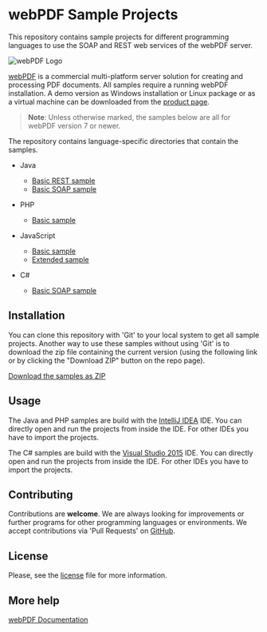 # webPDF Sample Projects
This repository contains sample projects for different programming languages to use the SOAP 
and REST web services of the webPDF server.

![webPDF Logo](images/logo.png)

[webPDF](https://www.webpdf.de) is a commercial multi-platform server solution for creating and processing 
PDF documents. All samples require a running webPDF installation. A demo version as Windows installation 
or Linux package or as a virtual machine can be downloaded from the 
[product page](https://www.webpdf.de/en/download-web-pdf.html).

> **Note**: Unless otherwise marked, the samples below are all for webPDF version 7 or newer.

The repository contains language-specific directories that contain the samples. 

- Java
    * [Basic REST sample](java/basic/rest/)
    * [Basic SOAP sample](java/basic/soap/)

- PHP
    * [Basic sample](php/basic/)

- JavaScript
	* [Basic sample](js/basic/)
	* [Extended sample](js/extended/)
    
- C#
    * [Basic SOAP sample](c%23/basic/soap/)

## Installation
You can clone this repository with 'Git' to your local system to get all sample projects. 
Another way to use these samples without using 'Git' is to download the zip file containing the 
current version (using the following link or by clicking the "Download ZIP" button on the repo page).

[Download the samples as ZIP](https://github.com/softvision-dev/webpdf-samples/archive/master.zip)

## Usage
The Java and PHP samples are build with the [IntelliJ IDEA](https://www.jetbrains.com/idea) IDE. 
You can directly open and run the projects from inside the IDE. For other IDEs you have to import the projects.

The C# samples are build with the [Visual Studio 2015](https://www.visualstudio.com/de/vs/) IDE.
You can directly open and run the projects from inside the IDE. For other IDEs you have to import the projects.

## Contributing
Contributions are **welcome**. We are always looking for improvements or further programs for other 
programming languages or environments. We accept contributions via 'Pull Requests' 
on [GitHub](https://github.com/softvision-dev/webpdf-samples/pulls/).

## License
Please, see the [license](LICENSE) file for more information.

## More help
[webPDF Documentation](https://www.webpdf.de/en/documentation)
